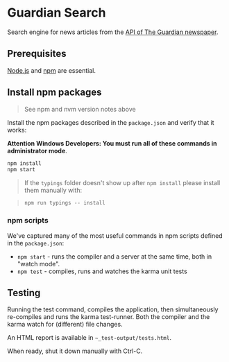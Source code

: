 # Guardian Search

Search engine for news articles from the [API of The Guardian newspaper](http://open-platform.theguardian.com/documentation/).

## Prerequisites

[Node.js](https://docs.npmjs.com/getting-started/installing-node) and [npm](https://docs.npmjs.com/getting-started/installing-node) are essential.
    
## Install npm packages

> See npm and nvm version notes above

Install the npm packages described in the `package.json` and verify that it works:

**Attention Windows Developers:  You must run all of these commands in administrator mode**.

```bash
npm install
npm start
```

> If the `typings` folder doesn't show up after `npm install` please install them manually with:

> `npm run typings -- install`

### npm scripts

We've captured many of the most useful commands in npm scripts defined in the `package.json`:

* `npm start` - runs the compiler and a server at the same time, both in "watch mode".
* `npm test` - compiles, runs and watches the karma unit tests

## Testing

Running the test command, compiles the application, then simultaneously re-compiles and runs the karma test-runner.
Both the compiler and the karma watch for (different) file changes.

An HTML report is available  in `~_test-output/tests.html`.

When ready, shut it down manually with Ctrl-C.